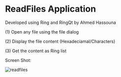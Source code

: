 ReadFiles Application
=====================

Developed using Ring and RingQt by Ahmed Hassouna

(1) Open any file using the file dialog

(2) Display the file content (Hexadeciamal/Characters)

(3) Get the content as Ring list

Screen Shot:

![readfiles](https://raw.githubusercontent.com/ring-lang/ring/master/applications/readfiles/screenshot.png)